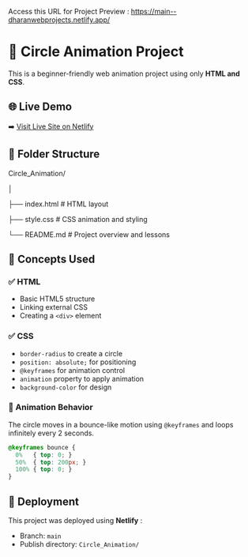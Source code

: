 Access this URL for Project Preview : https://main--dharanwebprojects.netlify.app/

# 🎯 Circle Animation Project

This is a beginner-friendly web animation project using only **HTML and CSS**.

## 🌐 Live Demo

➡️ [Visit Live Site on Netlify](https://main--dharanwebprojects.netlify.app/)

## 📁 Folder Structure

Circle_Animation/

│

├── index.html      # HTML layout

├── style.css       # CSS animation and styling

└── README.md       # Project overview and lessons

## 🧠 Concepts Used

### ✅ HTML

- Basic HTML5 structure
- Linking external CSS
- Creating a `<div>` element

### ✅ CSS

- `border-radius` to create a circle
- `position: absolute;` for positioning
- `@keyframes` for animation control
- `animation` property to apply animation
- `background-color` for design

### 🧪 Animation Behavior

The circle moves in a bounce-like motion using `@keyframes` and loops infinitely every 2 seconds.

```css
@keyframes bounce {
  0%   { top: 0; }
  50%  { top: 200px; }
  100% { top: 0; }
}
```

## 🚀 Deployment

This project was deployed using  **Netlify** :

* Branch: `main`
* Publish directory: `Circle_Animation/`
